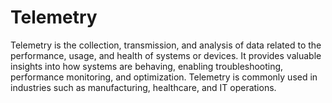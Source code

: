 # Telemetry


Telemetry is the collection, transmission, and analysis of data related to the performance, usage, and health of systems or devices. It provides valuable insights into how systems are behaving, enabling troubleshooting, performance monitoring, and optimization. Telemetry is commonly used in industries such as manufacturing, healthcare, and IT operations.
